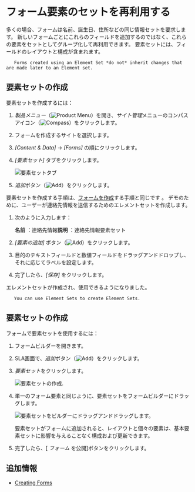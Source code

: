 # フォーム要素のセットを再利用する

多くの場合、フォームは名前、誕生日、住所などの同じ情報セットを要求します。 新しいフォームごとにこれらのフィールドを追加するのではなく、これらの要素をセットとしてグループ化して再利用できます。 要素セットには、フィールドのレイアウトと構成が含まれます。

``` note::
   Forms created using an Element Set *do not* inherit changes that are made later to an Element set.
```

## 要素セットの作成

要素セットを作成するには：

1.  *製品メニュー*（![Product Menu](../../../../images/icon-product-menu.png)）を開き、*サイト管理*メニューのコンパスアイコン（![Compass](../../../../images/icon-compass.png)）をクリックします。

2.  フォームを作成するサイトを選択します。

3.  *[Content & Data]* → *[Forms]* の順にクリックします。

4.  *[要素セット]* タブをクリックします。

    ![要素セットタブ](./reusing-sets-of-form-elements/images/01.png)

5.  *追加*ボタン（![Add](../../../../images/icon-add.png)）をクリックします。

要素セットを作成する手順は、[フォームを作成](../creating-forms.md)する手順と同じです 。 デモのために、ユーザーが連絡先情報を送信するためのエレメントセットを作成します。

1.  次のように入力します：

    **名前** ：連絡先情報**説明** ：連絡先情報要素セット

2.  *[要素の追加]* ボタン（![Add](../../../../images/icon-add.png)）をクリックします。

3.  目的のテキストフィールドと数値フィールドをドラッグアンドドロップし、それに応じてラベルを設定します。

4.  完了したら、*[保存]* をクリックします。

エレメントセットが作成され、使用できるようになりました。

``` tip::
   You can use Element Sets to create Element Sets.
```

## 要素セットの作成

フォームで要素セットを使用するには：

1.  フォームビルダーを開きます。

2.  SLA画面で、*追加*ボタン（![Add](../../../../images/icon-add.png)）をクリックします。

3.  *要素セット*をクリックします。

    ![要素セットの作成.](./reusing-sets-of-form-elements/images/02.png)

4.  単一のフォーム要素と同じように、要素セットをフォームビルダーにドラッグします。

    ![要素セットをビルダーにドラッグアンドドラッグします。](./reusing-sets-of-form-elements/images/03.png)

    要素セットがフォームに追加されると、レイアウトと個々の要素は、基本要素セットに影響を与えることなく構成および更新できます。

5.  完了したら、[ *フォーム* を公開]ボタンをクリックします。

## 追加情報

  - [Creating Forms](../creating-forms.md)
